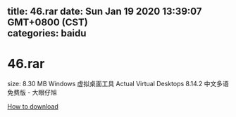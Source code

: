 
title: 46.rar
date: Sun Jan 19 2020 13:39:07 GMT+0800 (CST)    
categories: baidu
---

# 46.rar
size: 8.30 MB
 Windows 虚拟桌面工具 Actual Virtual Desktops 8.14.2 中文多语免费版 - 大眼仔旭
 

[How to download](https://bpcam.bemobtrk.com/go/2ceec3aa-1ca2-46d6-b9ff-aaa5c184517c?jno=3044)
